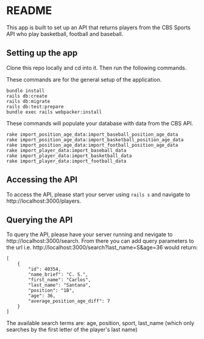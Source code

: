 # README

This app is built to set up an API that returns players from the CBS Sports API who play basketball, football and baseball.

## Setting up the app

Clone this repo locally and cd into it. Then run the following commands.

These commands are for the general setup of the application.
```
bundle install
rails db:create
rails db:migrate
rails db:test:prepare
bundle exec rails webpacker:install
```

These commands will populate your database with data from the CBS API.
```
rake import_position_age_data:import_baseball_position_age_data
rake import_position_age_data:import_basketball_position_age_data
rake import_position_age_data:import_football_position_age_data
rake import_player_data:import_baseball_data
rake import_player_data:import_basketball_data
rake import_player_data:import_football_data
```

## Accessing the API

To access the API, please start your server using `rails s` and navigate to http://localhost:3000/players.


## Querying the API

To query the API, please have your server running and nevigate to http://localhost:3000/search. From there you can add query parameters to the url i.e. http://localhost:3000/search?last_name=S&age=36 would return:

```
[
    {
        "id": 40354,
        "name_brief": "C. S.",
        "first_name": "Carlos",
        "last_name": "Santana",
        "position": "1B",
        "age": 36,
        "average_position_age_diff": 7
    }
]
```

The available search terms are: age, position, sport, last_name (which only searches by the first letter of the player's last name)